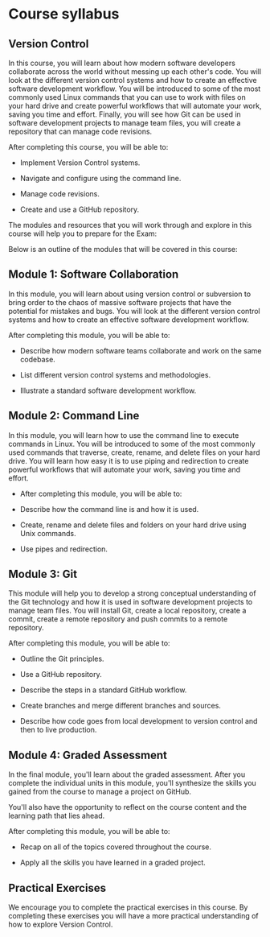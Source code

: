 # Course syllabus
## Version Control
In this course, you will learn about how modern software developers collaborate across the world without messing up each other's code. You will look at the different version control systems and how to create an effective software development workflow. You will be introduced to some of the most commonly used Linux commands that you can use to work with files on your hard drive and create powerful workflows that will automate your work, saving you time and effort. Finally, you will see how Git can be used in software development projects to manage team files, you will create a repository that can manage code revisions.

After completing this course, you will be able to:

* Implement Version Control systems.

* Navigate and configure using the command line.

* Manage code revisions.

* Create and use a GitHub repository.

The modules and resources that you will work through and explore in this course will help you to prepare for the Exam: 

Below is an outline of the modules that will be covered in this course:

## Module 1: Software Collaboration

In this module, you will learn about using version control or subversion to bring order to the chaos of massive software projects that have the potential for mistakes and bugs. You will look at the different version control systems and how to create an effective software development workflow.

After completing this module, you will be able to: 
* Describe how modern software teams collaborate and work on the same codebase.

* List different version control systems and methodologies. 

* Illustrate a standard software development workflow.

## Module 2: Command Line

In this module, you will learn how to use the command line to execute commands in Linux. You will be introduced to some of the most commonly used commands that traverse, create, rename, and delete files on your hard drive. You will learn how easy it is to use piping and redirection to create powerful workflows that will automate your work, saving you time and effort.

* After completing this module, you will be able to: 

* Describe how the command line is and how it is used.

* Create, rename and delete files and folders on your hard drive using Unix commands.

* Use pipes and redirection.

## Module 3: Git

This module will help you to develop a strong conceptual understanding of the Git technology and how it is used in software development projects to manage team files. You will install Git, create a local repository, create a commit, create a remote repository and push commits to a remote repository. 

After completing this module, you will be able to: 

* Outline the Git principles.

* Use a GitHub repository.

* Describe the steps in a standard GitHub workflow.

* Create branches and merge different branches and sources.

* Describe how code goes from local development to version control and then to live production.

## Module 4: Graded Assessment

In the final module, you'll learn about the graded assessment. After you complete the individual units in this module, you'll synthesize the skills you gained from the course to manage a project on GitHub.

You'll also have the opportunity to reflect on the course content and the learning path that lies ahead.   

After completing this module, you will be able to: 

* Recap on all of the topics covered throughout the course.

* Apply all the skills you have learned in a graded project.

## Practical Exercises 

We encourage you to complete the practical exercises in this course. By completing these exercises you will have a more practical understanding of how to explore Version Control.